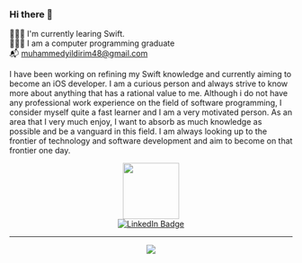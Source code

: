 ### Hi there 👋
  🧑🏼‍💻 I'm currently learing Swift. <br>
  🧑🏼‍🏫 I am a computer programming graduate <br>
  📬 muhammedyildirim48@gmail.com <br>
 
I have been working on refining my Swift knowledge and currently aiming to become an iOS developer. I am a curious person and always strive to know more about anything that has a rational value to me. Although i do not have any professional work experience on the field of software programming, I consider myself quite a fast learner and I am a very motivated person. As an area that I very much enjoy, I want to absorb as much knowledge as possible and be a vanguard in this field. I am always looking up to the frontier of technology and software development and aim to become on that frontier one day.
  
  <div id="header" align="center">
  <img src="https://media.giphy.com/media/HscDLzkO8EOTmgkhQP/giphy.gif" width="100"/>
</div>



 <div id="badges" align="center">
 <a href = "https://www.linkedin.com/in/muhammed-yildirim-84ba51130/">
  <img src="https://img.shields.io/badge/LinkedIn-blue?style=for-the-badge&logo=linkedin&logoColor=white" alt="LinkedIn Badge"/>
  </a>
</div>

<hr>


<div id="stats" align="center">
    <img src="http://github-readme-streak-stats.herokuapp.com?user=myildirim48&theme=icegray)"/>
</div>  



